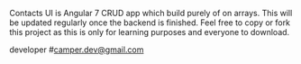 Contacts UI is Angular 7 CRUD app which build purely of on arrays. This will be updated regularly once the backend is finished. Feel free to copy or fork this project as this is only for learning purposes and everyone to download.

developer #camper.dev@gmail.com